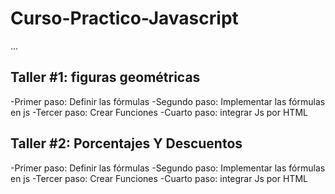 # Curso-Practico-Javascript

...

## Taller #1: figuras geométricas

-Primer paso: Definir las fórmulas 
-Segundo paso: Implementar  las fórmulas en js
-Tercer paso: Crear Funciones
-Cuarto paso: integrar Js por HTML

## Taller #2: Porcentajes Y Descuentos

-Primer paso: Definir las fórmulas 
-Segundo paso: Implementar  las fórmulas en js
-Tercer paso: Crear Funciones
-Cuarto paso: integrar Js por HTML